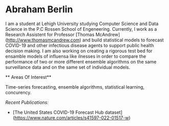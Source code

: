 # Abraham Berlin

I am a student at Lehigh University studying Computer Science and Data Science in the P.C Rossen School of Engeneering. 
Currently, I work as a Research Assistent for Professor [Thomas McAndrew] (http://www.thomasmcandrew.com) and build statistical models to forecast COVID-19 and other infectious disease agents to support public health decision making. I am also working on creating a rigorous test bed for ensamble models of influensa like ilnesses in order to compare the performance of two or more different ensemble algorithms on the same surveillance data and on the same set of individual models.

** Areas Of Interest**

Time-series forecasting, ensemble algorithms, statistical learning, concurency.

*Recent Publications:*
* [The United States COVID-19 Forecast Hub dataset] (https://www.nature.com/articles/s41597-022-01517-w)



